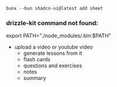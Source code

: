 `bunx --bun shadcn-ui@latest add sheet`

###  drizzle-kit command not found:
export PATH="./node_modules/.bin:$PATH"




- upload a video or youtube video
    - generate lessons from it
    - flash cards
    - questions and exercises
    - notes
    - summary